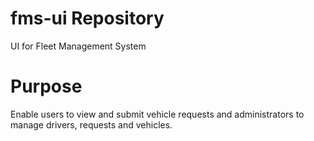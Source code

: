 # fms-ui Repository
UI for Fleet Management System

# Purpose
Enable users to view and submit vehicle requests and administrators to manage drivers, requests and vehicles.

